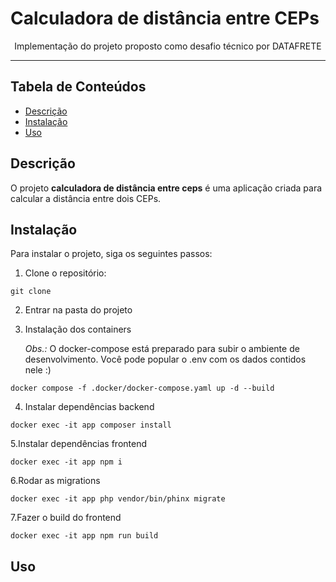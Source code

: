 # Calculadora de distância entre CEPs
<p align="center">Implementação do projeto proposto como desafio técnico por DATAFRETE</p>

---

## Tabela de Conteúdos

- [Descrição](#descrição)
- [Instalação](#instalação)
- [Uso](#uso)

## Descrição
O projeto **calculadora de distância  entre ceps** é uma aplicação criada para calcular a distância entre dois CEPs.

## Instalação
Para instalar o projeto, siga os seguintes passos:

1. Clone o repositório:
```
git clone 
```
2. Entrar na pasta do projeto

3. Instalação dos containers

    *Obs.:* O docker-compose está preparado para subir o ambiente de desenvolvimento.
        Você pode popular o .env com os dados contidos nele :)
```
docker compose -f .docker/docker-compose.yaml up -d --build
```
4. Instalar dependências backend
```
docker exec -it app composer install
```
5.Instalar dependências frontend
```
docker exec -it app npm i
```
6.Rodar as migrations
```
docker exec -it app php vendor/bin/phinx migrate
```
7.Fazer o build do frontend
```
docker exec -it app npm run build
```
## Uso
